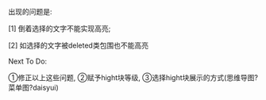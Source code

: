 出现的问题是: 

[1] 倒着选择的文字不能实现高亮;

[2] 如选择的文字被deleted类包围也不能高亮

Next To Do:

①修正以上这些问题, ②赋予hight块等级, ③选择hight块展示的方式(思维导图?菜单图?daisyui)

